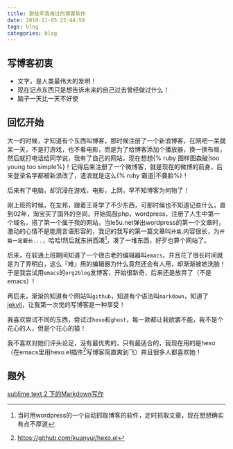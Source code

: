 ```yaml
---
title: 那些年我用过的博客软件
date: 2016-11-05 22:44:59
tags: blog
categories: blog
---
```


## 写博客初衷

- 文字，是人类最伟大的发明！
- 现在记点东西只是想告诉未来的自己过去曾经做过什么！
- 脑子一天比一天不好使

## 回忆开始

大一的时候，才知道有个东西叫博客，那时候注册了一个新浪博客，在网吧一呆就呆一天，不是打游戏，也不看电影，而是为了给博客添加个播放器，换一换布局，然后就打电话给同学说，我有了自己的网站，现在想想{% ruby 图样图森破|too young too simple%}！记得后来注册了一个微博客，就是现在的微博的前身，后来登录名字都被新浪改了，渣浪就是这么{% ruby 霸道|不要脸%}！

后来有了电脑，却沉浸在游戏，电影，上网，早不知博客为何物了！

刚上班的时候，在友邦，跟着王哥学了不少东西，可那时候也不知道记些什么，直到02年，淘宝买了国外的空间，开始捣鼓php，wordpress，注册了人生中第一个域名，搭了第一个属于我的网站，当le5u.net弹出wordpress的第一个文章时，激动的心情不是能用言语形容的，我记的我写的第一篇文章叫`开篇`,内容很长，为`开篇一定要长...`，哈哈!然后就东拼西凑[^1]，凑了一堆东西，好歹也算个网站了。

后来，在软通上班期间知道了一个很古老的编辑器叫`emacs`，并且花了很长时间就是为了弄明白，这么『难』用的编辑器为什么竟然还会有人用，却渐渐被她洗脑！于是我尝试用`emacs`的`org2blog`发博客，开始很新奇，后来还是放弃了（不是emacs）!

再后来，渐渐的知道有个网站叫`github`，知道有个语法叫`markdown`，知道了[jekyll](/2016/11/06/blog-jekyll/)，让我第一次觉的写博客是一种享受！

我喜欢尝试不同的东西，尝试过`hexo`和`ghost`，每一款都让我欲罢不能，我不是个花心的人，但是个花心的猿！

我不喜欢对她们评头论足，没有最优秀的，只有最适合的，我现在用的是hexo（在emacs里用hexo.el插件[^2]写博客简直爽到飞）并且很多人都喜欢她！

[^1]: 当时用wordpress的一个自动抓取博客的软件，定时抓取文章，现在想想确实有点不厚道
[^2]: https://github.com/kuanyui/hexo.el

## 题外

[sublime text 2 下的Markdown写作](http://www.jianshu.com/p/378338f10263)


